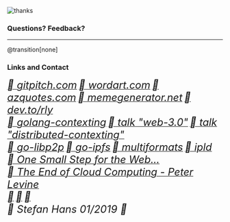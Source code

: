 ![thanks](assets/image/thanks.gif)

### Questions? Feedback?

---

@transition[none]

### Links and Contact
[<i style="font-size:24px" class="fab">&#xf268; gitpitch.com</i>](https://gitpitch.com/)
[<i style="font-size:24px" class="fab">&#xf268; wordart.com</i>](https://wordart.com/)
[<i style="font-size:24px" class="fab">&#xf268; azquotes.com</i>](https://www.azquotes.com)
[<i style="font-size:24px" class="fab">&#xf268; memegenerator.net</i>](https://memegenerator.net)
[<i style="font-size:24px" class="fab">&#xf268; dev.to/rly</i>](https://dev.to/rly)
<br>
[<i style="font-size:24px" class="fab">&#xf09b; golang-contexting</i>](https://github.com/stefanhans/golang-contexting)
[<i style="font-size:24px" class="fab">&#xf09b; talk "web-3.0"</i>](https://github.com/stefanhans/web-3.0-talk)
[<i style="font-size:24px" class="fab">&#xf09b; talk "distributed-contexting"</i>](https://github.com/stefanhans/distributed-contexting)
<br>
[<i style="font-size:24px" class="fab">&#xf09b; go-libp2p</i>](https://github.com/libp2p/go-libp2p)
[<i style="font-size:24px" class="fab">&#xf09b; go-ipfs</i>](https://github.com/ipfs/go-ipfs)
[<i style="font-size:24px" class="fab">&#xf09b; multiformats</i>](https://github.com/multiformats)
[<i style="font-size:24px" class="fab">&#xf09b; ipld</i>](https://github.com/ipld)
<br>
[<i style="font-size:24px" class="fab">&#xf23a; One Small Step for the Web...</i>](https://medium.com/@timberners_lee/one-small-step-for-the-web-87f92217d085)
<br>
[<i style="font-size:24px" class="fab">&#xf167; The End of Cloud Computing - Peter Levine</i>](https://www.youtube.com/watch?v=l9tOd6fHR-U&t=24s)
<br>
[<i style="font-size:24px" class="fas">&#xf1fa;</i>](mailto://stefanhans65@gmail.com)
[<i style="font-size:24px" class="fab">&#xf099;</i>](https://twitter.com/stefanhans65)
[<i style="font-size:24px" class="fab">&#xf08c;</i>](https://www.linkedin.com/in/stefan-hans-4545ab132/)
<br>
<i style="font-size:24px" class="fas">&#xf1f9; Stefan Hans 01/2019 </i><i> </i><i style="font-size:24px" class="fab"> &#xf25e;</i>



